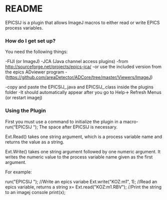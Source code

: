 # README #

EPICSIJ is a plugin that allows ImageJ macros to either read or write EPICS process variables. 


### How do I get set up? ###
You need the following things:

-FIJI (or ImageJ)
-JCA (Java channel access plugins)
       -from http://sourceforge.net/projects/epics-jca/
       -or use the included version from the epics ADviewer program 
       -(https://github.com/areaDetector/ADCore/tree/master/Viewers/ImageJ)

-copy and paste the EPICSIJ_.java and EPICSIJ_.class inside the plugins folder 
-It should automatically appear after you go to Help-> Refresh Menus (or restart imagej)

### Using the Plugin ###

First you must use a command to initialize the plugin in a macro- 
run(“EPICSIJ “); 
The space after EPICSIJ is necessary. 

Ext.Read() takes one string argument, which is a process variable name and returns the value as a string.

Ext.Write() takes one string argument followed by one numeric argument. It writes the numeric value to the process variable name given as the first argument.

For example:


run("EPICSIJ ");
//Write an epics variabe
Ext.write("KOZ:m1", 1);
//Read an epics variable, returns a string
x= Ext.read("KOZ:m1.RBV");
//Print the string to an imagej console
print(x);


